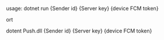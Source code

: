 usage:
dotnet run {Sender id} {Server key} {device FCM token}

ort

dotent Push.dll {Sender id} {Server key} {device FCM token}
